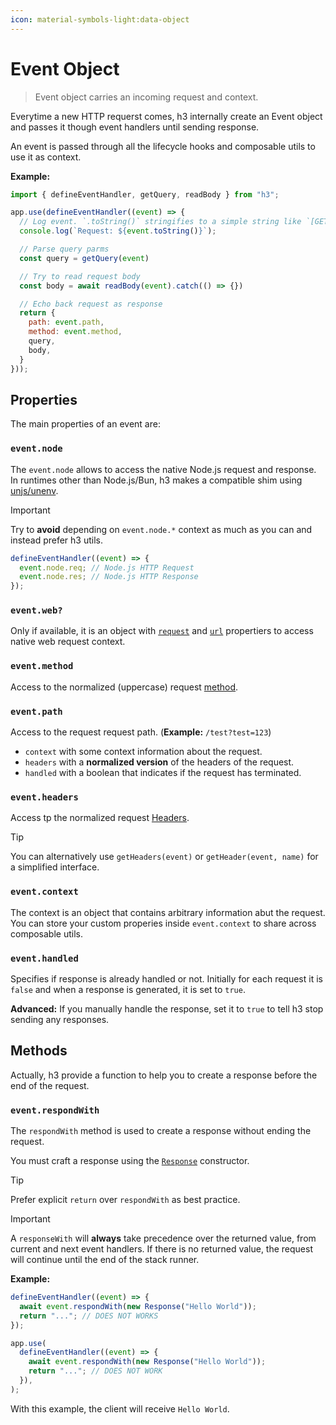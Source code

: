 ```yaml
---
icon: material-symbols-light:data-object
---
```


# Event Object

> Event object carries an incoming request and context.

Everytime a new HTTP requerst comes, h3 internally create an Event object and passes it though event handlers until sending response.

An event is passed through all the lifecycle hooks and composable utils to use it as context.

**Example:**

```js
import { defineEventHandler, getQuery, readBody } from "h3";

app.use(defineEventHandler((event) => {
  // Log event. `.toString()` stringifies to a simple string like `[GET] /<path>`
  console.log(`Request: ${event.toString()}`);

  // Parse query parms
  const query = getQuery(event)

  // Try to read request body
  const body = await readBody(event).catch(() => {})

  // Echo back request as response
  return {
    path: event.path,
    method: event.method,
    query,
    body,
  }
}));
```

## Properties

The main properties of an event are:

### `event.node`

The `event.node` allows to access the native Node.js request and response. In runtimes other than Node.js/Bun, h3 makes a compatible shim using [unjs/unenv](https://unenv.unjs.io).

> [!IMPORTANT]
> Try to **avoid** depending on `event.node.*` context as much as you can and instead prefer h3 utils.

```js
defineEventHandler((event) => {
  event.node.req; // Node.js HTTP Request
  event.node.res; // Node.js HTTP Response
});
```

### `event.web?`

Only if available, it is an object with [`request`](https://developer.mozilla.org/en-US/docs/Web/API/Request/Request) and [`url`](https://developer.mozilla.org/en-US/docs/Web/API/URL/URL) propertiers to access native web request context.

### `event.method`

Access to the normalized (uppercase) request [method](https://developer.mozilla.org/en-US/docs/Web/HTTP/Methods).

### `event.path`

Access to the request request path. (**Example:** `/test?test=123`)

- `context` with some context information about the request.
- `headers` with a **normalized version** of the headers of the request.
- `handled` with a boolean that indicates if the request has terminated.

### `event.headers`

Access tp the normalized request [Headers](https://developer.mozilla.org/en-US/docs/Web/API/Headers).

> [!TIP]
> You can alternatively use `getHeaders(event)` or `getHeader(event, name)` for a simplified interface.

### `event.context`

The context is an object that contains arbitrary information abut the request.
You can store your custom properies inside `event.context` to share across composable utils.

### `event.handled`

Specifies if response is already handled or not. Initially for each request it is `false` and when a response is generated, it is set to `true`.

**Advanced:** If you manually handle the response, set it to `true` to tell h3 stop sending any responses.

## Methods

Actually, h3 provide a function to help you to create a response before the end of the request.

### `event.respondWith`

The `respondWith` method is used to create a response without ending the request.

You must craft a response using the [`Response`](https://developer.mozilla.org/en-US/docs/Web/API/Response/Response) constructor.

> [!TIP]
> Prefer explicit `return` over `respondWith` as best practice.

> [!IMPORTANT]
> A `responseWith` will **always** take precedence over the returned value, from current and next event handlers. If there is no returned value, the request will continue until the end of the stack runner.

**Example:**

```js
defineEventHandler((event) => {
  await event.respondWith(new Response("Hello World"));
  return "..."; // DOES NOT WORKS
});

app.use(
  defineEventHandler((event) => {
    await event.respondWith(new Response("Hello World"));
    return "..."; // DOES NOT WORK
  }),
);
```

With this example, the client will receive `Hello World`.

